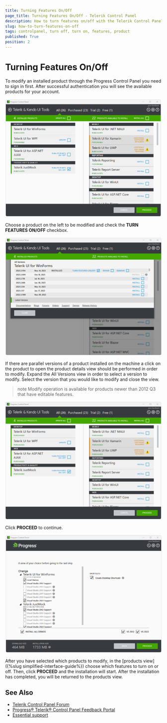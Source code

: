 ```yaml
---
title: Turning Features On/Off
page_title: Turning Features On/Off - Telerik Control Panel
description: How to turn features on/off with the Telerik Control Panel.
slug: how-to-turn-features-on-off
tags: controlpanel, turn off, turn on, features, product
published: True
position: 2 
---
```


# Turning Features On/Off

To modify an installed product through the Progress Control Panel you need to sign in first. After successful authentication you will see the available products for your account.

![Turn On Off Features Telerik Product](images/turn-on-off-features.png)

Choose a product on the left to be modified and check the **TURN FEATURES ON/OFF** checkbox.

![Turn On Off Features Parallel Telerik Product](images/turn-on-off-features-parallel.png)

If there are parallel versions of a product installed on the machine a click on the product to open the product details view should be performed in order to modify. Expand the All Versions view in order to select a version to modify. Select the version that you would like to modify and close the view. 

>note Modify operation is available for products newer than 2012 Q3 that have editable features.  

![Turn On Off Features Proceed Telerik Product](images/turn-on-off-features-proceed.png)

Click **PROCEED** to continue.

![Turn On Off Features Continue Telerik Product](images/turn-on-off-features-continue.png)

After you have selected which products to modify, in the [products view]({%slug simplified-interface-guide%}) choose which features to turn on or off. Then, click **PROCEED** and the installation will start. After the installation has completed, you will be returned to the products view.  

## See Also

* [Telerik Control Panel Forum](https://www.telerik.com/forums/telerik-control-panel)
* [Progress® Telerik® Control Panel Feedback Portal](https://feedback.telerik.com/controlpanel) 
* [Essential support](http://www.telerik.com/support) 
